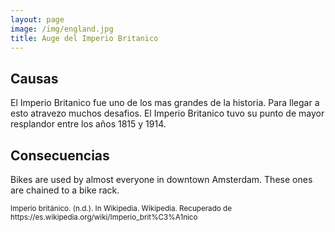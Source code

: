 ```yaml
---
layout: page
image: /img/england.jpg
title: Auge del Imperio Britanico
---
```


## Causas
El Imperio Britanico fue uno de los mas grandes de la historia. Para llegar a esto atravezo muchos desafios. El Imperio Britanico tuvo su punto de mayor resplandor entre los años 1815 y 1914.

## Consecuencias
Bikes are used by almost everyone in downtown Amsterdam. These ones are chained to a bike rack.



<small class="bib">
Imperio británico. (n.d.). In Wikipedia. Wikipedia. Recuperado de https://es.wikipedia.org/wiki/Imperio_brit%C3%A1nico
</small>